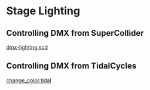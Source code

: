 # Stage Lighting

## Controlling DMX from SuperCollider

[dmx-lighting.scd](dmx-lighting.scd)

## Controlling DMX from TidalCycles

[change_color.tidal](change_color.tidal)

